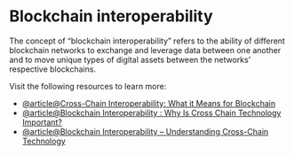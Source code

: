 # Blockchain interoperability

The concept of “blockchain interoperability” refers to the ability of different blockchain networks to exchange and leverage data between one another and to move unique types of digital assets between the networks’ respective blockchains.

Visit the following resources to learn more:

- [@article@Cross-Chain Interoperability: What it Means for Blockchain](https://www.gemini.com/cryptopedia/why-is-interoperability-important-for-blockchain)
- [@article@Blockchain Interoperability : Why Is Cross Chain Technology Important?](https://101blockchains.com/blockchain-interoperability/)
- [@article@Blockchain Interoperability – Understanding Cross-Chain Technology](https://www.blockchain-council.org/blockchain/blockchain-interoperability/)
